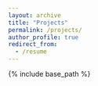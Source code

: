 ```yaml
---
layout: archive
title: "Projects"
permalink: /projects/
author_profile: true
redirect_from:
  - /resume
---
```


{% include base_path %}

